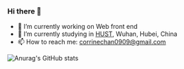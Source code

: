 ### Hi there 👋

<!--
**CorrineChanY/CorrineChanY** is a ✨ _special_ ✨ repository because its `README.md` (this file) appears on your GitHub profile.

Here are some ideas to get you started:

- 🔭 I’m currently working on ...
- 🌱 I’m currently learning ...
- 👯 I’m looking to collaborate on ...
- 🤔 I’m looking for help with ...
- 💬 Ask me about ...
- 📫 How to reach me: ...
- 😄 Pronouns: ...
- ⚡ Fun fact: ...
-->
<!-- 
- :orange_book: Focusing on Web front end
- :hammer: Creator of applications and frameworks
- :meat_on_bone: Meat lover -->

- 🔭 I’m currently working on Web front end
- 🏫 I’m currently studying in [HUST](http://english.hust.edu.cn/), Wuhan, Hubei, China
- 📫 How to reach me: corrinechan0909@gmail.com

<!-- ![Top Langs](https://github-readme-stats.vercel.app/api/top-langs/?username=CorrineChanY) -->

![Anurag's GitHub stats](https://github-readme-stats.vercel.app/api?username=CorrineChanY&show_icons=true&theme=radical)

